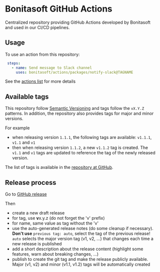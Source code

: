 # Bonitasoft GitHub Actions

Centralized repository providing GitHub Actions developed by Bonitasoft and used in our CI/CD pipelines.

## Usage

To use an action from this repository:

```yaml
 steps:
   - name: Send message to Slack channel
     uses: bonitasoft/actions/packages/notify-slack@TAGNAME
```

See the [actions list](packages) for more details

## Available tags

This repository follow [Semantic Versioning](https://semver.org/) and tags follow the `vX.Y.Z` patterns. In addition, the repository also provides tags for major and minor versions.

For example
- when releasing version `1.1.1`, the following tags are available: `v1.1.1`, `v1.1` and `v1`
- then when releasing version `1.1.2`, a new `v1.1.2` tag is created. The `v1.1` and `v1` tags are updated to reference the tag of the newly released version.

The list of tags is available in the [repository at GitHub](https://github.com/bonitasoft/actions/tags). 

## Release process

Go to [GitHub release](https://github.com/bonitasoft/actions/releases)

Then
- create a new draft release
- for tag, use **v**x.y.z (do not forget the 'v' prefix)
- for name, same value as tag without the 'v'
- use the auto-generated release notes (do some cleanup if necessary). **Don't use** `previous tag: auto`, select the tag of the previous release! `auto` selects the major version tag (v1, v2, ...) that changes each time a new release is published
- add a short description about the release content (highlight some features, warn about breaking changes, ...)
- publish to create the git tag and make the release publicly available. Major (v1, v2) and minor (v1.1, v1.2) tags will be automatically created

